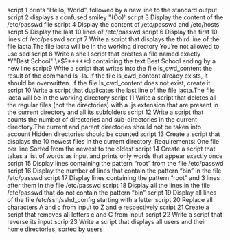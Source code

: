 script 1 prints “Hello, World”, followed by a new line to the standard output
script 2  displays a confused smiley "(Ôo)'
script 3 Display the content of the /etc/passwd file
script 4 Display the content of /etc/passwd and /etc/hosts
script 5 Display the last 10 lines of /etc/passwd
script 6 Display the first 10 lines of /etc/passwd
script 7 Write a script that displays the third line of the file iacta.The file iacta will be in the working directory You’re not allowed to use sed
script 8 Write a shell script that creates a file named exactly \*\\'"Best School"\'\\*$\?\*\*\*\*\*:) containing the text Best School ending by a new line
script9 Write a script that writes into the file ls_cwd_content the result of the command ls -la. If the file ls_cwd_content already exists, it should be overwritten. If the file ls_cwd_content does not exist, create it
script 10 Write a script that duplicates the last line of the file iacta.The file iacta will be in the working directory
script 11 Write a script that deletes all the regular files (not the directories) with a .js extension that are present in the current directory and all its subfolders
script 12 Write a script that counts the number of directories and sub-directories in the current directory.The current and parent directories should not be taken into account Hidden directories should be counted
script 13 Create a script that displays the 10 newest files in the current directory.
Requirements:
One file per line
Sorted from the newest to the oldest
script 14 Create a script that takes a list of words as input and prints only words that appear exactly once
script 15 Display lines containing the pattern “root” from the file /etc/passwd
script 16 Display the number of lines that contain the pattern “bin” in the file /etc/passwd
script 17 Display lines containing the pattern “root” and 3 lines after them in the file /etc/passwd
script 18 Display all the lines in the file /etc/passwd that do not contain the pattern “bin”
script 19 Display all lines of the file /etc/ssh/sshd_config starting with a letter
script 20 Replace all characters A and c from input to Z and e respectively
script 21 Create a script that removes all letters c and C from input
script 22 Write a script that reverse its input
scrip 23 Write a script that displays all users and their home directories, sorted by users